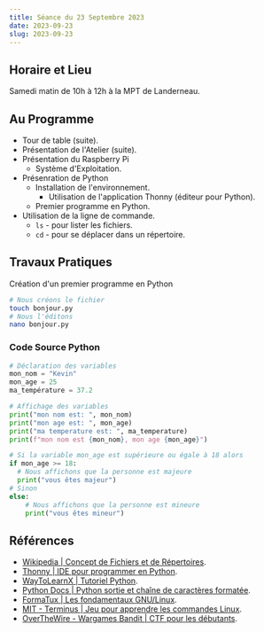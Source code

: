```yaml
---
title: Séance du 23 Septembre 2023
date: 2023-09-23
slug: 2023-09-23
---
```


## Horaire et Lieu
Samedi matin de 10h à 12h à la MPT de Landerneau.

## Au Programme
- Tour de table (suite).
- Présentation de l'Atelier (suite).
- Présentation du Raspberry Pi
  - Système d'Exploitation.
- Présenration de Python
  - Installation de l'environnement.
    - Utilisation de l'application Thonny (éditeur pour Python).
  - Premier programme en Python.
- Utilisation de la ligne de commande.
  - `ls` - pour lister les fichiers.
  - `cd` - pour se déplacer dans un répertoire.

## Travaux Pratiques
Création d'un premier programme en Python
```sh
# Nous créons le fichier
touch bonjour.py
# Nous l'éditons
nano bonjour.py
```
### Code Source Python
```py
# Déclaration des variables
mon_nom = "Kevin"
mon_age = 25
ma_température = 37.2

# Affichage des variables
print("mon nom est: ", mon_nom)
print("mon age est: ", mon_age)
print("ma temperature est: ", ma_temperature)
print(f"mon nom est {mon_nom}, mon age {mon_age}")

# Si la variable mon_age est supérieure ou égale à 18 alors
if mon_age >= 18:
  # Nous affichons que la personne est majeure
  print("vous êtes majeur")
# Sinon
else:
    # Nous affichons que la personne est mineure
    print("vous êtes mineur")
```

## Références
- [Wikipedia | Concept de Fichiers et de Répertoires](https://fr.wikipedia.org/wiki/R%C3%A9pertoire_(informatique)).
- [Thonny | IDE pour programmer en Python](https://thonny.org/).
- [WayToLearnX | Tutoriel Python](https://waytolearnx.com/2020/06/tutoriels-python.html).
- [Python Docs | Python sortie et chaîne de caractères formatée](https://docs.python.org/fr/3/tutorial/inputoutput.html#formatted-string-literals).
- [FormaTux | Les fondamentaux GNU/Linux](https://www.formatux.fr/formatux-fondamentaux/index.html).
- [MIT - Terminus | Jeu pour apprendre les commandes Linux](https://web.mit.edu/mprat/Public/web/Terminus/Web/main.html).
- [OverTheWire - Wargames Bandit | CTF pour les débutants](https://overthewire.org/wargames/bandit/).
